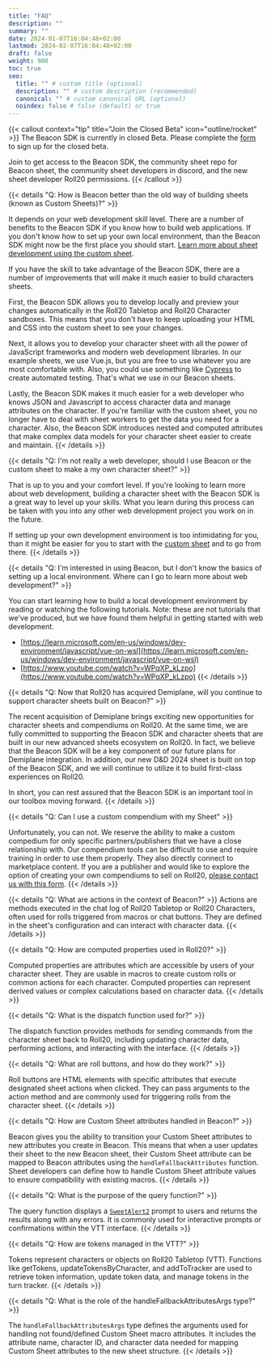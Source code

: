 ```yaml
---
title: "FAQ"
description: ""
summary: ""
date: 2024-01-07T16:04:48+02:00
lastmod: 2024-02-07T16:04:48+02:00
draft: false
weight: 900
toc: true
seo:
  title: "" # custom title (optional)
  description: "" # custom description (recommended)
  canonical: "" # custom canonical URL (optional)
  noindex: false # false (default) or true
---
```


{{< callout context="tip" title="Join the Closed Beta" icon="outline/rocket" >}}
The Beacon SDK is currently in closed Beta. Please complete the [form](https://forms.gle/XXnj1SbfmYnUq8Hu9) to sign up for the closed beta.

Join to get access to the Beacon SDK, the community sheet repo for Beacon sheet, the community sheet developers in discord, and the new sheet developer Roll20 permissions.
{{< /callout >}}

{{< details "Q: How is Beacon better than the old way of building sheets (known as Custom Sheets)?" >}}

It depends on your web development skill level. There are a number of benefits to the Beacon SDK if you know how to build web applications. If you don't know how to set up your own local environment, than the Beacon SDK might now be the first place you should start. [Learn more about sheet development using the custom sheet](https://help.roll20.net/hc/en-us/articles/360037773413-Intro-to-Sheet-Development).

If you have the skill to take advantage of the Beacon SDK, there are a number of improvements that will make it much easier to build characters sheets.

First, the Beacon SDK allows you to develop locally and preview your changes automatically in the Roll20 Tabletop and Roll20 Character sandboxes. This means that you don't have to keep uploading your HTML and CSS into the custom sheet to see your changes.

Next, it allows you to develop your character sheet with all the power of JavaScript frameworks and modern web development libraries. In our example sheets, we use Vue.js, but you are free to use whatever you are most comfortable with. Also, you could use something like [Cypress](https://www.cypress.io/) to create automated testing. That's what we use in our Beacon sheets.

Lastly, the Beacon SDK makes it much easier for a web developer who knows JSON and Javascript to access character data and manage attributes on the character. If you're familiar with the custom sheet, you no longer have to deal with sheet workers to get the data you need for a character. Also, the Beacon SDK introduces nested and computed attributes that make complex data models for your character sheet easier to create and maintain.
{{< /details >}}

{{< details "Q: I'm not really a web developer, should I use Beacon or the custom sheet to make a my own character sheet?" >}}

That is up to you and your comfort level. If you're looking to learn more about web development, building a character sheet with the Beacon SDK is a great way to level up your skills. What you learn during this process can be taken with you into any other web development project you work on in the future.

If setting up your own development environment is too intimidating for you, than it might be easier for you to start with the [custom sheet](https://help.roll20.net/hc/en-us/articles/360037773413-Intro-to-Sheet-Development) and to go from there.
{{< /details >}}

{{< details "Q: I'm interested in using Beacon, but I don't know the basics of setting up a local environment. Where can I go to learn more about web development?" >}}

You can start learning how to build a local development environment by reading or watching the following tutorials. Note: these are not tutorials that we've produced, but we have found them helpful in getting started with web development.

- [https://learn.microsoft.com/en-us/windows/dev-environment/javascript/vue-on-wsl](https://learn.microsoft.com/en-us/windows/dev-environment/javascript/vue-on-wsl)
- [https://www.youtube.com/watch?v=WPqXP_kLzpo](https://www.youtube.com/watch?v=WPqXP_kLzpo)
{{< /details >}}


{{< details "Q: Now that Roll20 has acquired Demiplane, will you continue to support character sheets built on Beacon?" >}}

The recent acquisition of Demiplane brings exciting new opportunities for character sheets and compendiums on Roll20. At the same time, we are fully committed to supporting the Beacon SDK and character sheets that are built in our new advanced sheets ecosystem on Roll20. In fact, we believe that the Beacon SDK will be a key component of our future plans for Demiplane integration. In addition, our new D&D 2024 sheet is built on top of the Beacon SDK, and we will continue to utilize it to build first-class experiences on Roll20.

In short, you can rest assured that the Beacon SDK is an important tool in our toolbox moving forward.
{{< /details >}}

{{< details "Q: Can I use a custom compendium with my Sheet" >}}

Unfortunately, you can not. We reserve the ability to make a custom compedium for only specific partners/publishers that we have a close relationship with. Our compendium tools can be difficult to use and require training in order to use them properly. They also directly connect to marketplace content. If you are a publisher and would like to explore the option of creating your own compendiums to sell on Roll20, [please contact us with this form](https://roll20partners.zendesk.com/hc/en-us/categories/10452336179991-Become-a-Roll20-Partner).
{{< /details >}}


{{< details "Q: What are actions in the context of Beacon?" >}}
Actions are methods executed in the chat log of Roll20 Tabletop or Roll20 Characters, often used for rolls triggered from macros or chat buttons. They are defined in the sheet's configuration and can interact with character data.
{{< /details >}}


{{< details "Q: How are computed properties used in Roll20?" >}}

Computed properties are attributes which are accessible by users of your character sheet. They are usable in macros to create custom rolls or common actions for each character. Computed properties can represent derived values or complex calculations based on character data.
{{< /details >}}


{{< details "Q: What is the dispatch function used for?" >}}

The dispatch function provides methods for sending commands from the character sheet back to Roll20, including updating character data, performing actions, and interacting with the interface.
{{< /details >}}



{{< details "Q: What are roll buttons, and how do they work?" >}}

Roll buttons are HTML elements with specific attributes that execute designated sheet actions when clicked. They can pass arguments to the action method and are commonly used for triggering rolls from the character sheet.
{{< /details >}}



{{< details "Q: How are Custom Sheet attributes handled in Beacon?" >}}

Beacon gives you the ability to transition your Custom Sheet attributes to new attributes you create in Beacon. This means that when a user updates their sheet to the new Beacon sheet, their Custom Sheet attribute can be mapped to Beacon attributes using the `handleFallbackAttributes` function. Sheet developers can define how to handle Custom Sheet attribute values to ensure compatibility with existing macros.
{{< /details >}}


{{< details "Q: What is the purpose of the query function?" >}}

The query function displays a [`SweetAlert2`](https://sweetalert2.github.io/) prompt to users and returns the results along with any errors. It is commonly used for interactive prompts or confirmations within the VTT interface.
{{< /details >}}


{{< details "Q: How are tokens managed in the VTT?" >}}

Tokens represent characters or objects on Roll20 Tabletop (VTT). Functions like getTokens, updateTokensByCharacter, and addToTracker are used to retrieve token information, update token data, and manage tokens in the turn tracker.
{{< /details >}}


{{< details "Q: What is the role of the handleFallbackAttributesArgs type?" >}}

The `handleFallbackAttributesArgs` type defines the arguments used for handling not found/defined Custom Sheet macro attributes. It includes the attribute name, character ID, and character data needed for mapping Custom Sheet attributes to the new sheet structure.
{{< /details >}}




